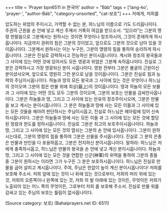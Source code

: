+++
title = 'Prayer bpn6511 in 한국어'
author = "Báb"
tags = ['lang-ko', 'prayer-', "author-Báb", "category-unsorted", "cat-보호"]
+++
저에게, 저희를

압도하는 위엄의 주이시고, 거역할 수 없는 분, 하느님의 이름으로 기도 드리옵나이다.
주권의 근원을 손 안에 넣고 계신 주께서 거룩히 여김을 받으소서. “있으라”는 그분의 명령 한말씀으로 그분께서는 원하시는 것이면 무엇이나 창조하시어, 그것이 존재하게 하시옵나이다. 지금까지 권위의 힘은 그분의 것이었고, 앞으로도 그분의 것으로 남아 있을 것이옵나이다. 그분께서 원하시는 이는 누구든, 그분의 명령의 힘을 통하여 승리하게 하시옵나이다. 그분은 진실로 강력하시고 전능하신 분이시옵나이다. 계시와 창조의 왕국들과 그 사이에 있는 어떤 것에 있어서도 모든 영광과 위엄은 그분께 속하옵나이다. 진실로 그분은 강력하시고 가장 영광되신 분이 시옵나이다. 영원 전부터 그분은 불굴의 근원이신 분이셨사오며, 앞으로도 영원히 그런 분으로 남을 것이옵나이다. 그분은 진실로 힘과 능력의 주님이시옵나이다. 하늘과 땅의 모든 왕국과 그 사이에 있는 것은 무엇이나 하느님의 것이오며 그분의 힘은 만물 위에 최상(最上)의 것이옵나이다. 땅과 하늘의 모든 보물과 그 사이에 있는 어떤 것도 모두 그분의 것이오며, 그분의 보호는 만물을 감싸안사옵나이다. 그분은 하늘들과 땅, 그리고 그 사이에 있는 만유의 창조주이시오며, 그분은 만물을 보고 계시는 분이시옵나이다. 그 분은 하늘들과 땅에 사는 모든 이들과 그 사이에 있는 모든 것들을 헤아려 판단하시는 주님이시옵고, 진실로 하느님은 헤아림에 있어 신속하시옵나이다. 그분은 하늘들과 땅에 사는 모든 이들 과 그 사이에 있는 모든 것에 할당된 정량과 한도를 정하시옵나이다. 진실로 그분은 최고의 보호주이시옵나이다. 하늘과 땅, 그리고 그 사이에 있는 모든 것의 열쇠는 그분의 손 안에 있사옵나이다. 그분이 원하시는대로, 그분의 명령의 힘을 통하여 그분은 선물을 주시옵나이다. 진실로 그 분의 은총은 만물과 만인을 다 포용하옵고, 그분은 전지하신 분이시옵나이다.
말하라: 하느님은 저에게 충족하시옵고, 하느님은 만물의 왕국을 손 안에 넣고 계신 분이시옵나이다. 하늘과 땅, 그리고 그 사이에 있는 모든 것을 연합한 신군(神軍)의 위력을 통하여 그분의 종들 중 그분이 원하시는 이라면 그가 누구든 그 분은 보호하시옵나이다. 하느님은 진실로 만물을 굽어 살피고 계시옵나이다. 주여, 주님은 한없이 높이 계신 분이시옵나이다! 저희를 보호해 주소서. 저희 앞에 있는 것이 나 뒤에 있는 것으로부터, 저희의 머리 위에 있는 것, 저희의 오른쪽이나 왼쪽에 있는 것, 저희 의 발 아래에 있는 것이든, 무엇이든 저희가 노출되어 있는 어느 쪽의 무엇이든, 그로부터 저희 를 보호해 주소서. 진실로 만물 위를 감싸고 있는 주님의 보호는 틀림이 없사옵나이다.

(Source category: 보호)
(Bahaiprayers.net ID: 6511)
